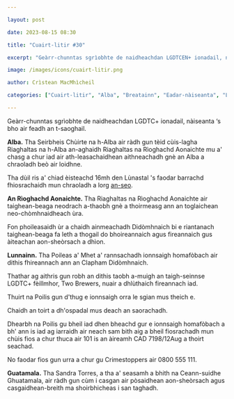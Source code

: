 ```yaml
---

layout: post

date: 2023-08-15 08:30

title: "Cuairt-litir #30"

excerpt: "Geàrr-chunntas sgrìobhte de naidheachdan LGDTCEN+ ionadail, nàiseanta ‘s bho air feadh an t-saoghail."

image: /images/icons/cuairt-litir.png

author: Crìstean MacMhìcheil

categories: ["Cuairt-litir", "Alba", "Breatainn", "Eadar-nàiseanta", "Lagh", "Poileataigs"]

---
```


Geàrr-chunntas sgrìobhte de naidheachdan LGDTC+ ionadail, nàiseanta ‘s bho air feadh an t-saoghail.

**Alba.** Tha Seirbheis Chùirte na h-Alba air ràdh gun tèid cùis-lagha Riaghaltas na h-Alba an-aghaidh Riaghaltas na Rìoghachd Aonaichte mu a' chasg a chur iad air ath-leasachaidhean aithneachadh gnè an Alba a chraoladh beò air loidhne.

Tha dùil ris a' chiad èisteachd 16mh den Lùnastal 's faodar barrachd fhiosrachaidh mun chraoladh a lorg [an-seo](https://www.scotcourts.gov.uk/the-courts/supreme-courts/about-the-court-of-session/court-of-session-livestream-hearings).

**An Rìoghachd Aonaichte.** Tha Riaghaltas na Rìoghachd Aonaichte air taighean-beaga neodrach a-thaobh gnè a thoirmeasg ann an toglaichean neo-chòmhnaidheach ùra.

Fon phoileasaidh ùr a chaidh ainmeachadh Didòmhnaich bi e riantanach taighean-beaga fa leth a thogail do bhoireannaich agus fireannaich gus àiteachan aon-sheòrsach a dhìon.

**Lunnainn.** Tha Poileas a' Mhet a' rannsachadh ionnsaigh homafòbach air dithis fhireannach ann an Clapham Didòmhnaich.

Thathar ag aithris gun robh an dithis taobh a-muigh an taigh-seinnse LGDTC+ fèillmhor, Two Brewers, nuair a dhlùthaich fireannach iad.

Thuirt na Poilis gun d'thug e ionnsaigh orra le sgian mus theich e.

Chaidh an toirt a dh'ospadal mus deach an saorachadh.

Dhearbh na Poilis gu bheil iad dhen bheachd gur e ionnsaigh homafòbach a bh' ann is iad ag iarraidh air neach sam bith aig a bheil fiosrachadh mun chùis fios a chur thuca air 101 is an àireamh CAD 7198/12Aug a thoirt seachad.

No faodar fios gun urra a chur gu Crimestoppers air 0800 555 111.

**Guatamala.** Tha Sandra Torres, a tha a' seasamh a bhith na Ceann-suidhe Ghuatamala, air ràdh gun cùm i casgan air pòsaidhean aon-sheòrsach agus casgaidhean-breith ma shoirbhicheas i san taghadh.
